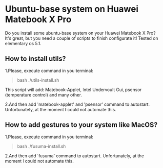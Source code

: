 # Ubuntu-base system on Huawei Matebook X Pro
Do you install some ubuntu-base system on your Huawei Matebook X Pro? It's great, but you need a couple of scripts to finish configurate it! Tested on elementary os 5.1.

## How to install utils?

1.Please, execute command in you terminal:
> bash ./utils-install.sh

This script will add: Matebook-Applet, Intel Undervoult Gui, psensor (temperature control) and many other.

2.And then add 'matebook-applet' and 'psensor' command to autostart. Unfortunately, at the moment I сould not automate this.

## How to add gestures to your system like MacOS?

1.Please, execute command in you terminal:

> bash ./fusuma-install.sh

2.And then add 'fusuma' command to autostart. Unfortunately, at the moment I сould not automate this.
